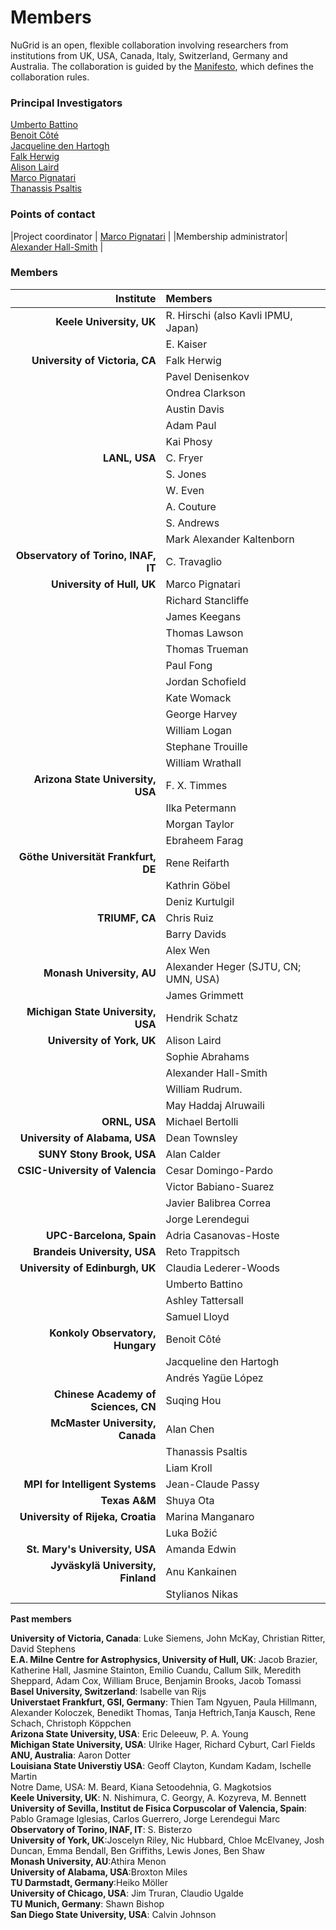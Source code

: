 # Members

NuGrid is an open, flexible collaboration involving researchers from
institutions from UK, USA, Canada, Italy, Switzerland, Germany and Australia.
The collaboration is guided by the [Manifesto](manifesto.md), which defines the
collaboration rules.

### Principal Investigators

[Umberto Battino](mailto:ubattino@staffmail.ed.ac.uk)  
[Benoit Côté](mailto:benoit.cote@csfk.mta.hu)  
[Jacqueline den Hartogh](mailto:jacqueline.den.hartogh@csfk.org)  
[Falk Herwig](mailto:fherwig@uvic.ca)  
[Alison Laird](mailto:alison.laird@york.ac.uk)  
[Marco Pignatari](mailto:mpignatari@gmail.com)  
[Thanassis Psaltis](mailto:psaltis@theorie.ikp.physik.tu-darmstadt.de)  

### Points of contact

|Project coordinator | [Marco Pignatari](mailto:mpignatari@gmail.com) | 
|Membership administrator| [Alexander Hall-Smith](mailto:ahs539@york.ac.uk) |

### Members

| Institute                           | Members                              | 
| ---:                                | :---                                 | 
| **Keele University, UK**            | R. Hirschi (also Kavli IPMU, Japan)  | 
|                                     | E. Kaiser                            | 
| **University of Victoria, CA**      | Falk Herwig                          | 
|                                     | Pavel Denisenkov                     | 
|                                     | Ondrea Clarkson                      | 
|                                     | Austin Davis                         | 
|                                     | Adam Paul                            |
|                                     | Kai Phosy                            |
| **LANL, USA**                       | C. Fryer                             | 
|                                     | S. Jones                             | 
|                                     | W. Even                              | 
|                                     | A. Couture                           | 
|                                     | S. Andrews                           | 
|                                     | Mark Alexander Kaltenborn            |
| **Observatory of Torino, INAF, IT** | C. Travaglio                         |
| **University of Hull, UK**          | Marco Pignatari                      |
|                                     | Richard Stancliffe                   |
|                                     | James Keegans                        | 
|                                     | Thomas Lawson                        | 
|                                     | Thomas Trueman                       | 
|                                     | Paul Fong                            | 
|                                     | Jordan Schofield                     |
|                                     | Kate Womack                          |
|                                     | George Harvey                        |
|                                     | William Logan                        |
|                                     | Stephane Trouille                    |
|                                     | William Wrathall                     |
| **Arizona State University, USA**   | F. X. Timmes                         | 
|                                     | Ilka Petermann                       |
|                                     | Morgan Taylor                        |
|                                     | Ebraheem Farag                       |
| **Göthe Universität Frankfurt, DE** | Rene Reifarth                        | 
|                                     | Kathrin Göbel                        | 
|                                     | Deniz Kurtulgil                      |  
| **TRIUMF, CA**                      | Chris Ruiz                           | 
|                                     | Barry Davids                         |
|                                     | Alex Wen                             |
| **Monash University, AU**           | Alexander Heger (SJTU, CN; UMN, USA) |  
|                                     | James Grimmett                       | 
| **Michigan State University, USA**  | Hendrik Schatz                       | 
| **University of York, UK**          | Alison Laird                         |
|                                     | Sophie Abrahams                      |
|                                     | Alexander Hall-Smith                 |
|                                     | William Rudrum.                      |
|                                     | May Haddaj Alruwaili                 |
| **ORNL, USA**                       | Michael Bertolli                     | 
| **University of Alabama, USA**      | Dean Townsley                        |  
| **SUNY Stony Brook, USA**           | Alan Calder                          | 
| **CSIC-University of Valencia**     | Cesar Domingo-Pardo                  | 
|                                     | Victor Babiano-Suarez                |
|                                     | Javier Balibrea Correa               |
|                                     | Jorge Lerendegui                     |
| **UPC-Barcelona, Spain**            | Adria Casanovas-Hoste                |
| **Brandeis University, USA**        | Reto Trappitsch                      | 
| **University of Edinburgh, UK**     | Claudia Lederer-Woods                | 
|                                     | Umberto Battino                      | 
|                                     | Ashley Tattersall                    | 
|                                     | Samuel Lloyd                         | 
| **Konkoly Observatory, Hungary**    | Benoit Côté                          | 
|                                     | Jacqueline den Hartogh               |
|                                     | Andrés Yagüe López                   |
| **Chinese Academy of Sciences, CN** | Suqing Hou                           | 
| **McMaster University, Canada**     | Alan Chen                            | 
|                                     | Thanassis Psaltis                    | 
|                                     | Liam Kroll                           |
| **MPI for Intelligent Systems**     | Jean-Claude Passy                    |
| **Texas A&M**                       | Shuya Ota                            |
| **University of Rijeka, Croatia**   | Marina Manganaro                     |
|                                     | Luka Božić                           |
| **St. Mary's University, USA**      | Amanda Edwin                         |
| **Jyväskylä University, Finland**   | Anu Kankainen                        |
|                                     | Stylianos Nikas                      |

**Past members**<br />

**University of Victoria, Canada**: Luke Siemens, John McKay, Christian Ritter, David Stephens<br />
**E.A. Milne Centre for Astrophysics, University of Hull, UK**: Jacob Brazier, Katherine Hall, Jasmine Stainton, Emilio Cuandu, Callum Silk, Meredith Sheppard, Adam Cox, William Bruce, Benjamin Brooks, Jacob Tomassi<br />
**Basel University, Switzerland**: Isabelle van Rijs<br /> 
**Universtaet Frankfurt, GSI, Germany**: Thien Tam Ngyuen, Paula Hillmann, Alexander Koloczek, Benedikt Thomas, Tanja Heftrich,Tanja Kausch, Rene Schach, Christoph Köppchen<br />
**Arizona State University, USA**: Eric Deleeuw, P. A. Young<br />
**Michigan State University, USA**: Ulrike Hager, Richard Cyburt, Carl Fields<br />
**ANU, Australia**: Aaron Dotter<br />
**Louisiana State Universtiy USA**: Geoff Clayton, Kundam Kadam, Ischelle Martin<br />
Notre Dame, USA: M. Beard, Kiana Setoodehnia, G. Magkotsios<br />
**Keele University, UK**: N. Nishimura, C. Georgy, A. Kozyreva, M. Bennett<br />
**University of Sevilla, Institut de Fisica Corpuscolar of Valencia, Spain**: Pablo Gramage Iglesias, Carlos Guerrero, Jorge Lerendegui Marc<br />
**Observatory of Torino, INAF, IT**: S. Bisterzo<br />
**University of York, UK**:Joscelyn Riley, Nic Hubbard, Chloe McElvaney, Josh Duncan, Emma Bendall, Ben Griffiths, Lewis Jones, Ben Shaw<br />
**Monash University, AU**:Athira Menon<br />
**University of Alabama, USA**:Broxton Miles<br />
**TU Darmstadt, Germany**:Heiko Möller<br /> 
**University of Chicago, USA**: Jim Truran, Claudio Ugalde<br />
**TU Munich, Germany**: Shawn Bishop<br /> 
**San Diego State University, USA**: Calvin Johnson<br /> 

